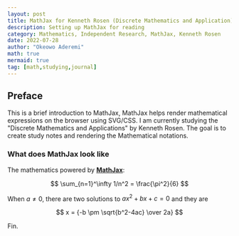 ```yaml
---
layout: post
title: MathJax for Kenneth Rosen (Discrete Mathematics and Application) Study notes
description: Setting up MathJax for reading
category: Mathematics, Independent Research, MathJax, Kenneth Rosen
date: 2022-07-28
author: "Okeowo Aderemi"
math: true
mermaid: true
tag: [math,studying,journal]
---
```



## Preface

This is a brief introduction to MathJax, MathJax helps render mathematical expressions on the browser using SVG/CSS. I am currently studying the "Discrete Mathematics and Applications" by Kenneth Rosen. The goal is to create study notes and rendering the Mathematical notations.



### What does MathJax look like

The mathematics powered by [**MathJax**](https://www.mathjax.org/):

$$ \sum_{n=1}^\infty 1/n^2 = \frac{\pi^2}{6} $$


When $a \ne 0$, there are two solutions to $ax^2 + bx + c = 0$ and they are

$$ x = {-b \pm \sqrt{b^2-4ac} \over 2a} $$



Fin.












